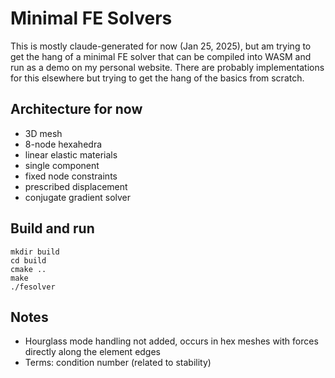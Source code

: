 # Minimal FE Solvers

This is mostly claude-generated for now (Jan 25, 2025), but am trying to get the hang of a minimal FE solver that can be compiled into WASM and run as a demo on my personal website. There are probably implementations for this elsewhere but trying to get the hang of the basics from scratch.

## Architecture for now
- 3D mesh
- 8-node hexahedra
- linear elastic materials
- single component
- fixed node constraints
- prescribed displacement
- conjugate gradient solver

## Build and run
```
mkdir build
cd build
cmake ..
make
./fesolver
```

## Notes
- Hourglass mode handling not added, occurs in hex meshes with forces directly along the element edges
- Terms: condition number (related to stability)